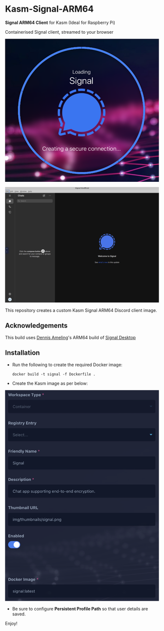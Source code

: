 # Kasm-Signal-ARM64
**Signal ARM64 Client** for Kasm (Ideal for Raspberry Pi)

Containerised Signal client, streamed to your browser

![](/docs/screenshot1.png)

![](/docs/screenshot2.png)

This repository creates a custom Kasm Signal ARM64 Discord client image.

## Acknowledgements

This build uses [Dennis Ameling](https://github.com/dennisameling)'s ARM64 build of [Signal Desktop](https://github.com/dennisameling/Signal-Desktop)

## Installation

- Run the following to create the required Docker image:

      docker build -t signal -f Dockerfile .

- Create the Kasm image as per below:

![](/docs/screenshot3.png)

- Be sure to configure **Persistent Profile Path** so that user details are saved.

Enjoy!